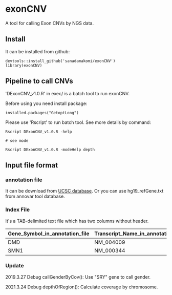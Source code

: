 # exonCNV
A tool for calling Exon CNVs by NGS data.

## Install
It can be installed from github:

```
devtools::install_github('sanadamakomi/exonCNV')
library(exonCNV)
```

## Pipeline to call CNVs
'DExonCNV_v1.0.R' in exec/ is a batch tool to run exonCNV.

Before using you need install package:

```
installed.packages("GetoptLong")
```

Please use 'Rscript' to run batch tool. See more details by command:

```
Rscript DExonCNV_v1.0.R -help

# see mode

Rscript DExonCNV_v1.0.R -modeHelp depth
```

## Input file format

### annotation file

It can be download from [UCSC database](http://hgdownload.cse.ucsc.edu/goldenPath/hg19/database/refGene.txt.gz). Or you can use hg19_refGene.txt from annovar tool database.

### Index File

It's a TAB-delimited text file which has two columns without header.

|Gene_Symbol_in_annotation_file|Transcript_Name_in_annotation_file|
|-|-|
|DMD|NM_004009|
|SMN1|NM_000344|

### Update

2019.3.27 Debug callGenderByCov(): Use "SRY" gene to call gender.

2021.3.24 Debug depthOfRegion(): Calculate coverage by chromosome.

